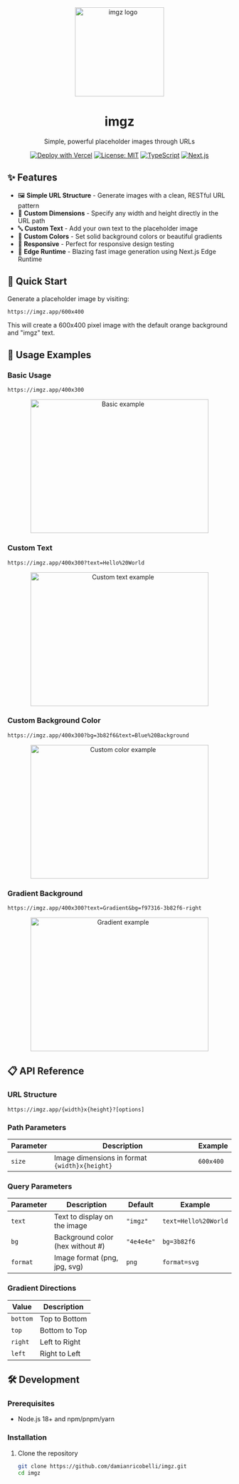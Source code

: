 <div align="center">
  <img src="https://imgz.app/200x200?text=imgz&bg=f97316" alt="imgz logo" width="200" height="200" />
  <h1>imgz</h1>
  <p>Simple, powerful placeholder images through URLs</p>
  
  [![Deploy with Vercel](https://vercel.com/button)](https://vercel.com/new/clone?repository-url=https%3A%2F%2Fgithub.com%2Fdamianricobelli%2Fimgz)
  [![License: MIT](https://img.shields.io/badge/License-MIT-yellow.svg)](https://opensource.org/licenses/MIT)
  [![TypeScript](https://img.shields.io/badge/TypeScript-007ACC?logo=typescript&logoColor=white)](https://www.typescriptlang.org/)
  [![Next.js](https://img.shields.io/badge/Next.js-black?logo=next.js&logoColor=white)](https://nextjs.org/)
</div>

## ✨ Features

- 🖼️ **Simple URL Structure** - Generate images with a clean, RESTful URL pattern
- 📏 **Custom Dimensions** - Specify any width and height directly in the URL path
- 🔤 **Custom Text** - Add your own text to the placeholder image
- 🎨 **Custom Colors** - Set solid background colors or beautiful gradients
- 📱 **Responsive** - Perfect for responsive design testing
- 🚀 **Edge Runtime** - Blazing fast image generation using Next.js Edge Runtime

## 🚀 Quick Start

Generate a placeholder image by visiting:

```
https://imgz.app/600x400
```

This will create a 600x400 pixel image with the default orange background and "imgz" text.

## 📖 Usage Examples

### Basic Usage

```
https://imgz.app/400x300
```

<div align="center">
  <img src="https://imgz.app/400x300" alt="Basic example" width="400" height="300" />
</div>

### Custom Text

```
https://imgz.app/400x300?text=Hello%20World
```

<div align="center">
  <img src="https://imgz.app/400x300?text=Hello%20World" alt="Custom text example" width="400" height="300" />
</div>

### Custom Background Color

```
https://imgz.app/400x300?bg=3b82f6&text=Blue%20Background
```

<div align="center">
  <img src="https://imgz.app/400x300?bg=3b82f6&text=Blue%20Background" alt="Custom color example" width="400" height="300" />
</div>

### Gradient Background

```
https://imgz.app/400x300?text=Gradient&bg=f97316-3b82f6-right
```

<div align="center">
  <img src="https://imgz.app/400x300?text=Gradient&bg=f97316-3b82f6-right" alt="Gradient example" width="400" height="300" />
</div>

## 📋 API Reference

### URL Structure

```
https://imgz.app/{width}x{height}?[options]
```

### Path Parameters

| Parameter | Description                                   | Example   |
| --------- | --------------------------------------------- | --------- |
| `size`    | Image dimensions in format `{width}x{height}` | `600x400` |

### Query Parameters

| Parameter | Description                      | Default    | Example              |
| --------- | -------------------------------- | ---------- | -------------------- |
| `text`    | Text to display on the image     | `"imgz"`   | `text=Hello%20World` |
| `bg`      | Background color (hex without #) | `"4e4e4e"` | `bg=3b82f6`          |
| `format`  | Image format (png, jpg, svg)     | `png`      | `format=svg`         |

### Gradient Directions

| Value    | Description   |
| -------- | ------------- |
| `bottom` | Top to Bottom |
| `top`    | Bottom to Top |
| `right`  | Left to Right |
| `left`   | Right to Left |

## 🛠️ Development

### Prerequisites

- Node.js 18+ and npm/pnpm/yarn

### Installation

1. Clone the repository
   ```bash
   git clone https://github.com/damianricobelli/imgz.git
   cd imgz
   ```
